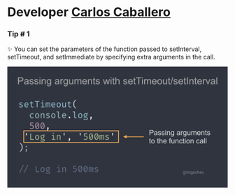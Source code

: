 # Developer [Carlos Caballero](https://twitter.com/mgechev)

### Tip # 1

✨ You can set the parameters of the function passed to setInterval, setTimeout, and setImmediate by specifying extra arguments in the call.

![passing-args](./media/mgechev/passing-args.jpeg)